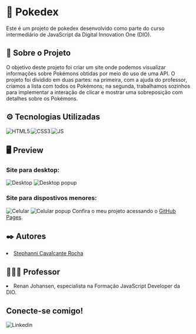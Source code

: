 <h1>🐛 Pokedex</h1>
Este é um projeto de pokedex desenvolvido como parte do curso intermediário de JavaScript da Digital Innovation One (DIO). 

<h2>🔎 Sobre o Projeto</h2>
O objetivo deste projeto foi criar um site onde podemos visualizar informações sobre Pokémons obtidas por meio do uso de uma API. O projeto foi dividido em duas partes: na primeira, com a ajuda do professor, criamos a lista com todos os Pokémons; na segunda, trabalhamos sozinhos para implementar a interação de clicar e mostrar uma sobreposição com detalhes sobre os Pokémons.

<h2>⚙ Tecnologias Utilizadas</h2>
<img align="left" alt="HTML5" src="https://img.shields.io/badge/html5-%23E34F26.svg?style=for-the-badge&logo=html5&logoColor=white"/>
<img align="left" alt="CSS3" src="https://img.shields.io/badge/css3-%231572B6.svg?style=for-the-badge&logo=css3&logoColor=white"/>
<img align="left" alt="JS" src="https://img.shields.io/badge/javascript-%23323330.svg?style=for-the-badge&logo=javascript&logoColor=%23F7DF1E"/>

<br>

<h2>🖥 Preview</h2>
<h3>Site para desktop:</h3>
<img alt="Desktop" src="https://i.imgur.com/J7uWy8z.png"/>
<img alt="Desktop popup" src="https://i.imgur.com/9qxvhfg.png"/>
<h3>Site para dispostivos menores:</h3>
<img alt="Celular" src="https://i.imgur.com/V25wLQx.png"/>
<img alt="Celular popup" src="https://i.imgur.com/sznT0BX.png"/>
Confira o meu projeto acessando o <a href="https://stephannica.github.io/js-developer-pokedex/">GitHub Pages</a>.

<h2>✒️ Autores</h2>
<li><a href="https://github.com/stephannica">Stephanni Cavalcante Rocha</a></li>

<h2>👨🏻‍🏫 Professor</h2> 
<li>Renan Johansen, especialista na Formação JavaScript Developer da DIO.</li>

<h2>Conecte-se comigo!</h2>
<a href="https://www.linkedin.com/in/stephanni/"><img align="left" alt="Linkedin" src="![LinkedIn](https://img.shields.io/badge/linkedin-%230077B5.svg?style=for-the-badge&logo=linkedin&logoColor=white)"/></a>
